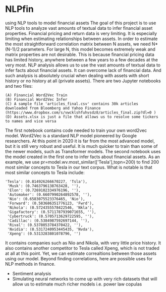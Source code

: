 # NLPfin
using NLP tools to model financial assets
The goal of this project is to use NLP tools to analyze vast amounts of textual data to infer financial asset properties. Financial pricing and return data is very limiting. It is especially limiting when estimating relationships between assets. In order to estimate the most straightforward correlation matrix between N assets, we need N*(N-1)/2 parameters. For large N, this model becomes extremely weak and matrix properties are not desirable. This is because financial pricing data has limited history, anywhere between a few years to a few decades at the very most.
NLP analysis allows us to use the vast amounts of textual data to infer facts about financial assets. It can overcome lack of financial data. And such analysis is absolutely crucial when dealing with assets with short history or no history at all (private assets).
There are two Jupyter notebooks and two files:
```
(A) Financial Word2Vec Train
(B) Financial Word2Vec Infer
(C) A sample file 'articles_final.csv' contains 30k articles downloaded from Bloomberg and Yahoo Finance (https://www.dropbox.com/s/vwcklshfuhvsdz8/articles_final.zip?dl=0 )
(D) Assets.xlsx is just a file that allows us to resolve some tickers to names and vice versa
```

The first notebook contains code needed to train your own word2vec model. Word2Vec is a standard NLP model pioneered by Google researchers. At this point in 2020 it is far from the most advanced model, but it is still very robust and useful. It is much quicker to train than some of the newer models, such as Transformer models.
The second notebook uses the model created in the first one to infer facts about financial assets. As an example, we use pr=model.wv.most_similar(['Tesla'],topn=200) to find 200 most similar concepts to Tesla in our text corpus. 
What is notable is that most similar concepts to Tesla include:
```
'Tesla': (0.814926266670227, 'Tsla'),
 'Musk': (0.7463796138763428, ''),
 'Elon': (0.7269102334976196, ''),
 'Automaker': (0.6607990264892578, ''),
 'Nio': (0.6583075523376465, 'Nio'),
 'Forward': (0.583686351776123, 'Fwrd'),
 'Nikola': (0.5724355578422546, 'Nkla'),
 'Gigafactory': (0.5711787939071655, ''),
 'Cybertruck': (0.5705713629722595, ''),
 'Cadillac': (0.5384987592697144, ''),
 'Rival': (0.5378053784370422, ''),
 'Nvidia': (0.5317240953445435, 'Nvda'),
 'Xpeng': (0.5313283801078796, '')
 ```
 
 It contains companies such as Nio and Nikola, with very little price history. It also contains another competitor to Tesla called Xpeng, which is not traded at all at this point. Yet, we can estimate correaltions between those assets using our model.
Beyond finding correlations, here are possible uses for NLP methods in finance.
- Sentiment analysis
- Simulating neural networks to come up with very rich datasets that will allow us to estimate much richer models i.e. power law copulas
